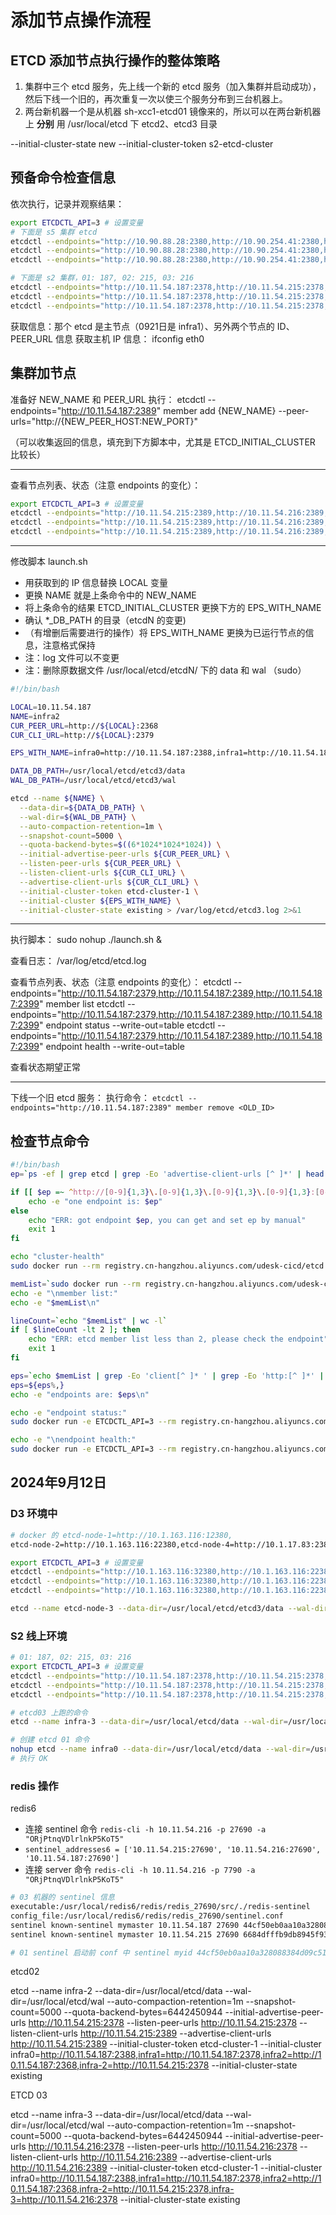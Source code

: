 # 添加节点操作流程

## ETCD 添加节点执行操作的整体策略

1. 集群中三个 etcd 服务，先上线一个新的 etcd 服务（加入集群并启动成功），然后下线一个旧的，再次重复一次以使三个服务分布到三台机器上。
2. 两台新机器一个是从机器 sh-xcc1-etcd01 镜像来的，所以可以在两台新机器上 **分别** 用 /usr/local/etcd 下 etcd2、etcd3 目录

 --initial-cluster-state new --initial-cluster-token s2-etcd-cluster

## 预备命令检查信息

依次执行，记录并观察结果：

```sh
export ETCDCTL_API=3 # 设置变量
# 下面是 s5 集群 etcd
etcdctl --endpoints="http://10.90.88.28:2380,http://10.90.254.41:2380,http://10.90.91.36:2380" member list
etcdctl --endpoints="http://10.90.88.28:2380,http://10.90.254.41:2380,http://10.90.91.36:2380" endpoint status --write-out=table
etcdctl --endpoints="http://10.90.88.28:2380,http://10.90.254.41:2380,http://10.90.91.36:2380" endpoint health --write-out=table

# 下面是 s2 集群，01: 187, 02: 215, 03: 216
etcdctl --endpoints="http://10.11.54.187:2378,http://10.11.54.215:2378,http://10.11.54.216:2378" member list --write-out=table
etcdctl --endpoints="http://10.11.54.187:2378,http://10.11.54.215:2378,http://10.11.54.216:2378" endpoint status --write-out=table
etcdctl --endpoints="http://10.11.54.187:2378,http://10.11.54.215:2378,http://10.11.54.216:2378" endpoint health --write-out=table
```

获取信息：那个 etcd 是主节点（0921日是 infra1）、另外两个节点的 ID、 PEER_URL 信息
获取主机 IP 信息： ifconfig eth0


## 集群加节点

准备好 NEW_NAME 和 PEER_URL 执行：
etcdctl --endpoints="http://10.11.54.187:2389" member add {NEW_NAME} --peer-urls="http://{NEW_PEER_HOST:NEW_PORT}"

（可以收集返回的信息，填充到下方脚本中，尤其是 ETCD_INITIAL_CLUSTER 比较长）

---

查看节点列表、状态（注意 endpoints 的变化）：

```sh
export ETCDCTL_API=3 # 设置变量
etcdctl --endpoints="http://10.11.54.215:2389,http://10.11.54.216:2389,http://10.11.54.187:2389" member list
etcdctl --endpoints="http://10.11.54.215:2389,http://10.11.54.216:2389,http://10.11.54.187:2389" endpoint status --write-out=table
etcdctl --endpoints="http://10.11.54.215:2389,http://10.11.54.216:2389,http://10.11.54.187:2389" endpoint health --write-out=table
```

---

修改脚本 launch.sh

- 用获取到的 IP 信息替换 LOCAL 变量
- 更换 NAME 就是上条命令中的 NEW_NAME
- 将上条命令的结果 ETCD_INITIAL_CLUSTER 更换下方的 EPS_WITH_NAME
- 确认 \*\_DB\_PATH 的目录（etcdN 的变更)
- （有增删后需要进行的操作）将 EPS_WITH_NAME 更换为已运行节点的信息，注意格式保持
- 注：log 文件可以不变更
- 注：删除原数据文件 /usr/local/etcd/etcdN/ 下的 data 和 wal （sudo）

```sh
#!/bin/bash

LOCAL=10.11.54.187
NAME=infra2
CUR_PEER_URL=http://${LOCAL}:2368
CUR_CLI_URL=http://${LOCAL}:2379

EPS_WITH_NAME=infra0=http://10.11.54.187:2388,infra1=http://10.11.54.187:2378,infra2=http://10.11.54.187:2368

DATA_DB_PATH=/usr/local/etcd/etcd3/data
WAL_DB_PATH=/usr/local/etcd/etcd3/wal

etcd --name ${NAME} \
  --data-dir=${DATA_DB_PATH} \
  --wal-dir=${WAL_DB_PATH} \
  --auto-compaction-retention=1m \
  --snapshot-count=5000 \
  --quota-backend-bytes=$((6*1024*1024*1024)) \
  --initial-advertise-peer-urls ${CUR_PEER_URL} \
  --listen-peer-urls ${CUR_PEER_URL} \
  --listen-client-urls ${CUR_CLI_URL} \
  --advertise-client-urls ${CUR_CLI_URL} \
  --initial-cluster-token etcd-cluster-1 \
  --initial-cluster ${EPS_WITH_NAME} \
  --initial-cluster-state existing > /var/log/etcd/etcd3.log 2>&1
```

---

执行脚本： sudo nohup ./launch.sh &

查看日志： /var/log/etcd/etcd.log

查看节点列表、状态（注意 endpoints 的变化）：
etcdctl --endpoints="http://10.11.54.187:2379,http://10.11.54.187:2389,http://10.11.54.187:2399" member list
etcdctl --endpoints="http://10.11.54.187:2379,http://10.11.54.187:2389,http://10.11.54.187:2399" endpoint status --write-out=table
etcdctl --endpoints="http://10.11.54.187:2379,http://10.11.54.187:2389,http://10.11.54.187:2399" endpoint health --write-out=table

查看状态期望正常

---

下线一个旧 etcd 服务：
执行命令： `etcdctl --endpoints="http://10.11.54.187:2389" member remove <OLD_ID>`

## 检查节点命令

```sh
#!/bin/bash
ep=`ps -ef | grep etcd | grep -Eo 'advertise-client-urls [^ ]*' | head -n 1 | grep -Eo 'http.*'`

if [[ $ep =~ ^http://[0-9]{1,3}\.[0-9]{1,3}\.[0-9]{1,3}\.[0-9]{1,3}:[0-9]{4,5}$ ]]; then
    echo -e "one endpoint is: $ep"
else
    echo "ERR: got endpoint $ep, you can get and set ep by manual"
    exit 1
fi

echo "cluster-health"
sudo docker run --rm registry.cn-hangzhou.aliyuncs.com/udesk-cicd/etcd:3.3.20-v2 /usr/local/bin/etcdctl --endpoints "$ep" cluster-health

memList=`sudo docker run --rm registry.cn-hangzhou.aliyuncs.com/udesk-cicd/etcd:3.3.20-v2 /usr/local/bin/etcdctl --endpoints "$ep" member list`
echo -e "\nmember list:"
echo -e "$memList\n"

lineCount=`echo "$memList" | wc -l`
if [ $lineCount -lt 2 ]; then
    echo "ERR: etcd member list less than 2, please check the endpoint"
    exit 1
fi

eps=`echo $memList | grep -Eo 'client[^ ]* ' | grep -Eo 'http:[^ ]*' | tr '\n' ','`
eps=${eps%,}
echo -e "endpoints are: $eps\n"

echo -e "endpoint status:"
sudo docker run -e ETCDCTL_API=3 --rm registry.cn-hangzhou.aliyuncs.com/udesk-cicd/etcd:3.3.20-v2 /usr/local/bin/etcdctl --endpoints "$eps" endpoint status --write-out=table

echo -e "\nendpoint health:"
sudo docker run -e ETCDCTL_API=3 --rm registry.cn-hangzhou.aliyuncs.com/udesk-cicd/etcd:3.3.20-v2 /usr/local/bin/etcdctl --endpoints "$eps" endpoint health --write-out=table
```

## 2024年9月12日

### D3 环境中

```sh
# docker 的 etcd-node-1=http://10.1.163.116:12380,
etcd-node-2=http://10.1.163.116:22380,etcd-node-4=http://10.1.17.83:2388,etcd-node-1=http://10.1.163.116:12380,etcd-node-5=http://10.1.17.83:2378

export ETCDCTL_API=3 # 设置变量
etcdctl --endpoints="http://10.1.163.116:32380,http://10.1.163.116:22380,http://10.1.17.83:2388,http://10.1.163.116:12380,http://10.1.17.83:2378" member list --write-out=table
etcdctl --endpoints="http://10.1.163.116:32380,http://10.1.163.116:22380,http://10.1.17.83:2388,http://10.1.163.116:12380,http://10.1.17.83:2378" endpoint status --write-out=table
etcdctl --endpoints="http://10.1.163.116:32380,http://10.1.163.116:22380,http://10.1.17.83:2388,http://10.1.163.116:12380,http://10.1.17.83:2378" endpoint health --write-out=table

etcd --name etcd-node-3 --data-dir=/usr/local/etcd/etcd3/data --wal-dir=/usr/local/etcd/etcd3/wal --auto-compaction-retention=1m --snapshot-count=5000 --quota-backend-bytes=6442450944 --initial-advertise-peer-urls http://10.1.163.116:32380 --listen-peer-urls http://10.1.163.116:32380 --listen-client-urls http://10.1.163.116:32379 --advertise-client-urls http://10.1.163.116:32379 --initial-cluster-token etcd-cluster-1 --initial-cluster etcd-node-3=http://10.1.163.116:32380,etcd-node-2=http://10.1.163.116:22380,etcd-node-4=http://10.1.17.83:2388,etcd-node-1=http://10.1.163.116:12380,etcd-node-5=http://10.1.17.83:2378 --initial-cluster-state existing
```

### S2 线上环境

```sh
# 01: 187, 02: 215, 03: 216
export ETCDCTL_API=3 # 设置变量
etcdctl --endpoints="http://10.11.54.187:2378,http://10.11.54.215:2378,http://10.11.54.216:2378" member list --write-out=table
etcdctl --endpoints="http://10.11.54.187:2378,http://10.11.54.215:2378,http://10.11.54.216:2378" endpoint status --write-out=table
etcdctl --endpoints="http://10.11.54.187:2378,http://10.11.54.215:2378,http://10.11.54.216:2378" endpoint health --write-out=table

# etcd03 上跑的命令
etcd --name infra-3 --data-dir=/usr/local/etcd/data --wal-dir=/usr/local/etcd/wal --auto-compaction-retention=1m --snapshot-count=5000 --quota-backend-bytes=6442450944 --initial-advertise-peer-urls http://10.11.54.216:2378 --listen-peer-urls http://10.11.54.216:2378 --listen-client-urls http://10.11.54.216:2389 --advertise-client-urls http://10.11.54.216:2389 --initial-cluster-token etcd-cluster-1 --initial-cluster infra0=http://10.11.54.187:2388,infra1=http://10.11.54.187:2378,infra2=http://10.11.54.187:2368,infra-2=http://10.11.54.215:2378,infra-3=http://10.11.54.216:2378 --initial-cluster-state existing

# 创建 etcd 01 命令
nohup etcd --name infra0 --data-dir=/usr/local/etcd/data --wal-dir=/usr/local/etcd/wal --auto-compaction-retention=1m --snapshot-count=5000 --quota-backend-bytes=6442450944 --initial-advertise-peer-urls http://10.11.54.187:2378 --listen-peer-urls http://10.11.54.187:2378 --listen-client-urls http://10.11.54.187:2389 --advertise-client-urls http://10.11.54.187:2389 --initial-cluster-token etcd-cluster-1 --initial-cluster infra0=http://10.11.54.187:2378,infra-2=http://10.11.54.215:2378,infra-3=http://10.11.54.216:2378 --initial-cluster-state existing  > /var/log/etcd/etcd.log 2>&1 &
# 执行 OK
```

### redis 操作

redis6

- 连接 sentinel 命令 `redis-cli -h 10.11.54.216 -p 27690 -a "ORjPtnqVDlrlnkP5KoT5"`
- `sentinel_addresses6 = ['10.11.54.215:27690', '10.11.54.216:27690', '10.11.54.187:27690']`
- 连接 server 命令 `redis-cli -h 10.11.54.216 -p 7790 -a "ORjPtnqVDlrlnkP5KoT5"`

```sh
# 03 机器的 sentinel 信息
executable:/usr/local/redis6/redis/redis_27690/src/./redis-sentinel
config_file:/usr/local/redis6/redis/redis_27690/sentinel.conf
sentinel known-sentinel mymaster 10.11.54.187 27690 44cf50eb0aa10a328088384d09c51da0d65cd104
sentinel known-sentinel mymaster 10.11.54.215 27690 6684dfffb9db8945f935f2f953c830717a1b3edf

# 01 sentinel 启动前 conf 中 sentinel myid 44cf50eb0aa10a328088384d09c51da0d65cd104
```


etcd02

etcd --name infra-2 --data-dir=/usr/local/etcd/data --wal-dir=/usr/local/etcd/wal --auto-compaction-retention=1m --snapshot-count=5000 --quota-backend-bytes=6442450944 --initial-advertise-peer-urls http://10.11.54.215:2378 --listen-peer-urls http://10.11.54.215:2378 --listen-client-urls http://10.11.54.215:2389 --advertise-client-urls http://10.11.54.215:2389 --initial-cluster-token etcd-cluster-1 --initial-cluster infra0=http://10.11.54.187:2388,infra1=http://10.11.54.187:2378,infra2=http://10.11.54.187:2368,infra-2=http://10.11.54.215:2378 --initial-cluster-state existing

ETCD 03

etcd --name infra-3 --data-dir=/usr/local/etcd/data --wal-dir=/usr/local/etcd/wal --auto-compaction-retention=1m --snapshot-count=5000 --quota-backend-bytes=6442450944 --initial-advertise-peer-urls http://10.11.54.216:2378 --listen-peer-urls http://10.11.54.216:2378 --listen-client-urls http://10.11.54.216:2389 --advertise-client-urls http://10.11.54.216:2389 --initial-cluster-token etcd-cluster-1 --initial-cluster infra0=http://10.11.54.187:2388,infra1=http://10.11.54.187:2378,infra2=http://10.11.54.187:2368,infra-2=http://10.11.54.215:2378,infra-3=http://10.11.54.216:2378 --initial-cluster-state existing
